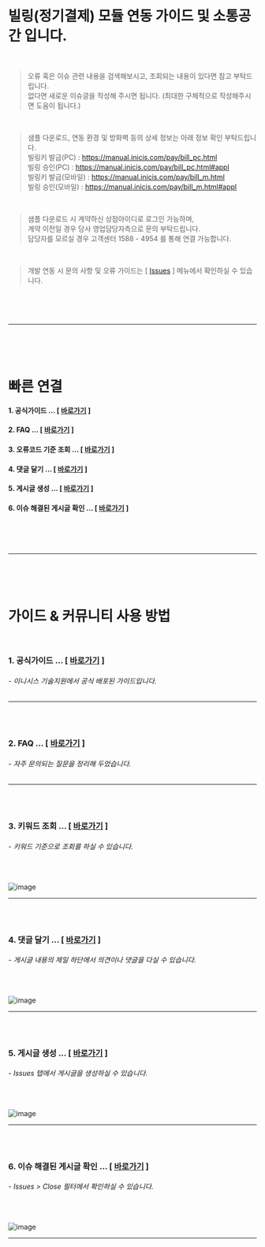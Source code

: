 # 빌링(정기결제) 모듈 연동 가이드 및 소통공간 입니다. <br><br>

> 오류 혹은 이슈 관련 내용을 검색해보시고, 조회되는 내용이 있다면 참고 부탁드립니다. <br>
  없다면 새로운 이슈글을 작성해 주시면 됩니다. (최대한 구체적으로 작성해주시면 도움이 됩니다.)
  
<br>

> 샘플 다운로드, 연동 환경 및 방화벽 등의 상세 정보는 아래 정보 확인 부탁드립니다. <br>
  빌링키 발급(PC) : https://manual.inicis.com/pay/bill_pc.html <br>
  빌링 승인(PC) : https://manual.inicis.com/pay/bill_pc.html#appl <br>
  빌링키 발급(모바일) : https://manual.inicis.com/pay/bill_m.html <br>
  빌링 승인(모바일) : https://manual.inicis.com/pay/bill_m.html#appl
  
<br>

> 샘플 다운로드 시 계약하신 상점아이디로 로그인 가능하며, <br>
  계약 이전일 경우 당사 영업담당자측으로 문의 부탁드립니다. <br>
  담당자를 모르실 경우 고객센터 1588 - 4954 를 통해 연결 가능합니다.
  
<br>

> 개발 연동 시 문의 사항 및 오류 가이드는 [ [Issues](https://github.com/kginicis-ts/INICIS_Billing/issues) ] 메뉴에서 확인하실 수 있습니다.

<br><br><br>
<hr>
<br><br><br>

# 빠른 연결
#### 1. 공식가이드 ... [ [바로가기](https://github.com/kginicis-ts/INICIS_Billing/issues?q=is%3Aopen+is%3Aissue+label%3A%EA%B3%B5%EC%8B%9D%EA%B0%80%EC%9D%B4%EB%93%9C) ]
#### 2. FAQ ... [ [바로가기](https://github.com/kginicis-ts/INICIS_Billing/labels/FAQ) ]
#### 3. 오류코드 기준 조회 ... [ [바로가기](https://github.com/kginicis-ts/INICIS_Billing/issues?q=is%3Aissue+is%3Aopen+V016) ]
#### 4. 댓글 달기 ... [ [바로가기](https://github.com/ts-inicis/INICIS_Billing/issues) ]
#### 5. 게시글 생성 ... [ [바로가기](https://github.com/ts-inicis/INICIS_Billing/issues/new) ]
#### 6. 이슈 해결된 게시글 확인 ... [ [바로가기](https://github.com/kginicis-ts/INICIS_Billing/issues?q=is%3Aissue+is%3Aclosed) ]


<br><br><br>
<hr>
<br><br><br>


# 가이드 & 커뮤니티 사용 방법

<br>

### 1. 공식가이드 ... [ [바로가기](https://github.com/kginicis-ts/INICIS_Billing/issues?q=is%3Aopen+is%3Aissue+label%3A%EA%B3%B5%EC%8B%9D%EA%B0%80%EC%9D%B4%EB%93%9C) ]
<h6> - 이니시스 기술지원에서 공식 배포된 가이드입니다.  </h6> 
<hr><br><br>

### 2. FAQ ... [ [바로가기](https://github.com/kginicis-ts/INICIS_Billing/labels/FAQ) ]
<h6> - 자주 문의되는 질문을 정리해 두었습니다. </h6> 
<hr><br><br>

### 3. 키워드 조회 ... [ [바로가기](https://github.com/kginicis-ts/INICIS_Billing/issues?q=is%3Aopen+is%3Aissue+%EA%B8%88%EC%95%A1) ] 
<h6> - 키워드 기준으로 조회를 하실 수 있습니다. </h6> 
<br>

![image](https://user-images.githubusercontent.com/100749490/194199388-7d788cd2-b7b0-498a-87ab-e5f16543156a.png)

<hr><br><br>

### 4. 댓글 달기 ... [ [바로가기](https://github.com/ts-inicis/INICIS_Billing/issues) ]
<h6> - 게시글 내용의 제일 하단에서 의견이나 댓글을 다실 수 있습니다. </h6> 
<br>

![image](https://user-images.githubusercontent.com/100749490/176360575-36ad0f5d-508f-4332-9add-438ea35eaa98.png)

<hr><br><br>


### 5. 게시글 생성 ... [ [바로가기](https://github.com/ts-inicis/INICIS_Billing/issues/new) ]
<h6> - Issues 탭에서 게시글을 생성하실 수 있습니다. </h6> 
<br>

![image](https://user-images.githubusercontent.com/100749490/176362444-349998d7-9c7f-4f61-820d-68394b5e3efd.png)

<hr><br><br>


### 6. 이슈 해결된 게시글 확인 ... [ [바로가기](https://github.com/kginicis-ts/INICIS_Billing/issues?q=is%3Aissue+is%3Aclosed) ]
<h6> - Issues > Close 필터에서 확인하실 수 있습니다. </h6> 
<br>

![image](https://user-images.githubusercontent.com/100749490/176368718-f614ea2b-f67e-40d4-964c-3ab9e20bba09.png)

<hr><br><br>

